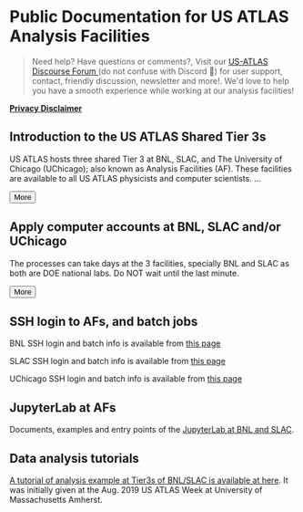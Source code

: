 <style>
  #introMore {display: none;}
  #acctsMore {display: none;}
</style>

<script type="text/javascript" src="/tier3docs/scripts/readMoreOrLess.js"></script>

# Public Documentation for US ATLAS Analysis Facilities

>
>   Need help? Have questions or comments?, Visit our [US-ATLAS Discourse Forum ](https://atlas-talk.sdcc.bnl.gov/) (do not confuse with Discord 👾) 
>    for user support, contact, friendly discussion, newsletter and more!. We'd love to help you have a smooth experience while working at our analysis facilities!

<b>[Privacy Disclaimer](privacyDisclaimer)</b>

## Introduction to the US ATLAS Shared Tier 3s
US ATLAS hosts three shared Tier 3 at BNL, SLAC, and The University of Chicago (UChicago); also known as Analysis Facilities (AF). These
facilities are available to all US ATLAS physicists and computer scientists. 
<span id="introLess">...</span><span id="introMore">They are
organized and managed to support US ATLAS users' need on computing resources, including login,
run interactive and batch jobs, access ATLAS data, store private data, etc.
<br><br>
These facilities also support tools specific for users analysis, including ATLAS/CERN
software in CVMFS, Grid middleware, Rucio clients, Machine Learning packages, MPI, Jupyter
Lab with PyROOT, Xcache with auto data discovery, GPUs, etc.
<br><br>
The facilites are backed by staffs to support software environment, unix systems and
storages.</span>

<button onclick="readMoreOrLess('introLess', 'introMore', 'introBtn')" id="introBtn">More</button>

## Apply computer accounts at BNL, SLAC and/or UChicago
The processes can take days at the 3 facilities, specially BNL and SLAC as both are DOE national labs. Do NOT wait until the 
last minute.

<span id="acctsLess"></span>
<span id="acctsMore">
Applying BNL computing accounts is a multiple-step process. 
[The steps are summarized at here](https://www.sdcc.bnl.gov/information/getting-started/new-user-account)<br>
<br>
[Applying SLAC computing accounts](https://atlas.slac.stanford.edu/atlas-support-center)
is a two-step process: becoming a SLAC laboratory user, and then obtain computing account(s).
</span>

</span>



<button onclick="readMoreOrLess('acctsLess', 'acctsMore', 'acctsBtn')" id="acctsBtn">More</button>

## SSH login to AFs, and batch jobs
BNL SSH login and batch info is available from [this page](sshlogin/ssh2BNL.md)

SLAC SSH login and batch info is available from [this page](sshlogin/ssh2SLAC.md)

UChicago SSH login and batch info is available from [this page](sshlogin/ssh2UChicago.md)

## JupyterLab at AFs
Documents, examples and entry points of the [JupyterLab at BNL and SLAC](jupyter/JupyterAtTier3s.md). 

## Data analysis tutorials 
[A tutorial of analysis example at Tier3s of BNL/SLAC is available at here](Tutorial-2019Aug).
It was initially given at the Aug. 2019 US ATLAS Week at University of Massachusetts Amherst.

